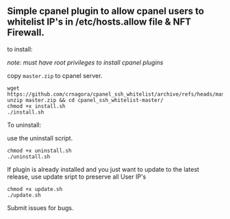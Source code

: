 ## Simple cpanel plugin to allow cpanel users to whitelist IP's in /etc/hosts.allow file & NFT Firewall.

to install:

*note: must have root privileges to install cpanel plugins*


copy `master.zip` to cpanel server.

```
wget https://github.com/crnagora/cpanel_ssh_whitelist/archive/refs/heads/master.zip 
unzip master.zip && cd cpanel_ssh_whitelist-master/ 
chmod +x install.sh
./install.sh
```

To uninstall:

use the uninstall script. 

```
chmod +x uninstall.sh
./uninstall.sh
```

If plugin is already installed and you just want to update to the latest release, use update sript to preserve all User IP's

```
chmod +x update.sh
./update.sh
```

Submit issues for bugs.


